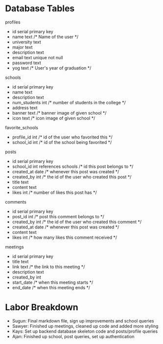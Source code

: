 # Database Tables

profiles
- id serial primary key 
- name text /* Name of the user */
- university text 
- major text
- description text
- email text unique not null
- password text
- yog text /* User's year of graduation */

schools
- id serial primary key
- name text
- description text
- num_students int /* number of students in the college */
- address text
- banner text /* banner image of given school */
- icon text /* icon image of given school */

favorite_schools
- profile_id int /* id of the user who favorited this */
- school_id int  /* id of the school being favorited */

posts
- id serial primary key
- school_id int references schools /* id this post belongs to */
- created_at date /* whenever this post was created */
- created_by int /* the id of the user who created this post  */
- title text 
- content text 
- likes int /* number of likes this post has */

comments
- id serial primary key
- post_id int  /* post this comment belongs to  */
- created_by int /* the id of the user who created this comment  */
- created_at date /* whenever this post was created */
- content text
- likes int /* how many likes this comment received */

meetings
- id serial primary key
- title text
- link text /* the link to this meeting */
- description text
- created_by int
- start_date /* when this meeting starts */
- end_date /* when this meeting ends */

# Labor Breakdown

- Sugun: Final markdown file, sign up improvements and school queries
- Sawyer: Finished up meetings, cleaned up code and added more styling
- Kays: Set up backend database skeleton code and posts/profile queries
- Ajan: Finished up school, post queries, set up authentication